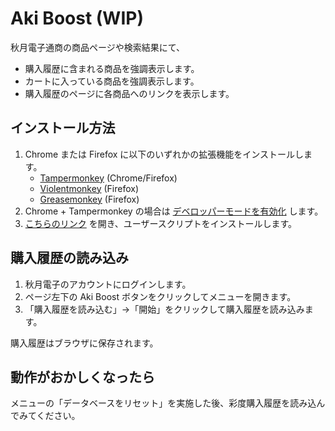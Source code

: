 # Aki Boost (WIP)

秋月電子通商の商品ページや検索結果にて、

- 購入履歴に含まれる商品を強調表示します。
- カートに入っている商品を強調表示します。
- 購入履歴のページに各商品へのリンクを表示します。

## インストール方法

1. Chrome または Firefox に以下のいずれかの拡張機能をインストールします。
    - [Tampermonkey](https://www.tampermonkey.net/) (Chrome/Firefox)
    - [Violentmonkey](https://violentmonkey.github.io/) (Firefox)
    - [Greasemonkey](https://addons.mozilla.org/ja/firefox/addon/greasemonkey/) (Firefox)
2. Chrome + Tampermonkey の場合は [デベロッパーモードを有効化](https://www.google.com/search?q=Chrome+%E3%83%87%E3%83%99%E3%83%AD%E3%83%83%E3%83%91%E3%83%BC%E3%83%A2%E3%83%BC%E3%83%89+%E6%9C%89%E5%8A%B9%E5%8C%96) します。
3. [こちらのリンク](https://github.com/shapoco/aki-boost/raw/refs/heads/main/dist/aki-boost.user.js) を開き、ユーザースクリプトをインストールします。

## 購入履歴の読み込み

1. 秋月電子のアカウントにログインします。
2. ページ左下の Aki Boost ボタンをクリックしてメニューを開きます。
3. 「購入履歴を読み込む」→「開始」をクリックして購入履歴を読み込みます。

購入履歴はブラウザに保存されます。

## 動作がおかしくなったら

メニューの「データベースをリセット」を実施した後、彩度購入履歴を読み込んでみてください。

